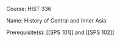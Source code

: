 




Course: HIST 336

Name: History of Central and Inner Asia

Prerequisite(s): [[SPS 101]] and [[SPS 102]]